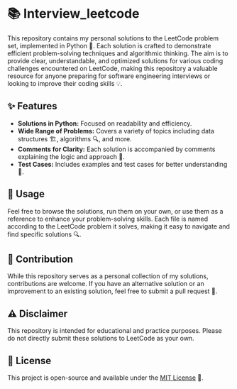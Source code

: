 # 📚 Interview_leetcode

This repository contains my personal solutions to the LeetCode problem set, implemented in Python 🐍. Each solution is crafted to demonstrate efficient problem-solving techniques and algorithmic thinking. The aim is to provide clear, understandable, and optimized solutions for various coding challenges encountered on LeetCode, making this repository a valuable resource for anyone preparing for software engineering interviews or looking to improve their coding skills 💡.

## ✨ Features

- **Solutions in Python:** Focused on readability and efficiency.
- **Wide Range of Problems:** Covers a variety of topics including data structures 🏗, algorithms 🔍, and more.
- **Comments for Clarity:** Each solution is accompanied by comments explaining the logic and approach 📝.
- **Test Cases:** Includes examples and test cases for better understanding 🧪.

## 🚀 Usage

Feel free to browse the solutions, run them on your own, or use them as a reference to enhance your problem-solving skills. Each file is named according to the LeetCode problem it solves, making it easy to navigate and find specific solutions 🔍.

## 🤝 Contribution

While this repository serves as a personal collection of my solutions, contributions are welcome. If you have an alternative solution or an improvement to an existing solution, feel free to submit a pull request 🔄.

## ⚠️ Disclaimer

This repository is intended for educational and practice purposes. Please do not directly submit these solutions to LeetCode as your own.

## 📜 License

This project is open-source and available under the [MIT License](LICENSE) 📄.

